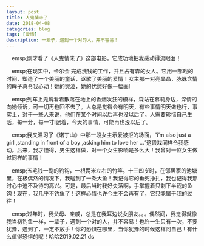 ```yaml
---
layout: post
title: 人鬼情未了
date: 2018-04-08
categories: blog
tags: [爱情] 
description: 一辈子，遇到一个对的人，并不容易！
--- 
```



&emsp;emsp;刚才看了《人鬼情未了》这部电影，它成功地把我感动得流眼泪！

&emsp;emsp;在现实中，卡尔会 完成洗钱的工作，并且占有森的女人。它用一部戏的时间，塑造了一个美丽的童话，讴歌了美丽的爱情！女主那一对亮晶晶，脉脉含情的眸子真令我心动！她的哭泣，她的忧愁好像一幅画!

&emsp;emsp;列车上鬼魂看着散落在地上的香烟发狂的模样，森站在慕莉身边，深情的向她倾诉，可一切再也回不去了。人总是觉得会有明天，有些事情明天做也行，事实上，对于一些人来说，他们在某个时间以后再也没以后了。人需要珍惜自己生活，每一分，每一寸!记着，今天的事情，可能再也没以后了。

&emsp;emsp;我又温习了《诺丁山》中那一段女主示爱被拒的场面，“i’m also just a girl ,standing in front of a boy ,asking him to love her ...”这段戏同样令我感动。后来，我才懂得，男生这样做，对一个女生影响是多么大！我曾对一位女生做过同样的事情！ 

&emsp;emsp;五毛钱一副的钓钩，一根两米左右的竹竿。十三四岁时，在邻居家的池塘里，在极偶然的情况下，我碰到了一条大鱼！我记得它的垂死挣扎，我也记得我那时心中迫不及待的高兴。可是，最后当时我好失落啊，手掌握着只剩下半截的鱼钩！现在，我几乎不钓鱼了！这样心情也许今生不会再有了，它只能属于我的过往！

&emsp;emsp;过年时，我父母、亲戚，总是在我耳边说女朋友。。。偶然间，我觉得就像我当初钓鱼一样，一辈子，遇到一个对的人，并不容易！也许一生只有一次，不要犹豫，遇到了，一定不放手！你的恐惧在哪里，当你犹豫的时候这样问自己！有什么值得恐惧的呢！哈哈2019.02.21
ds
